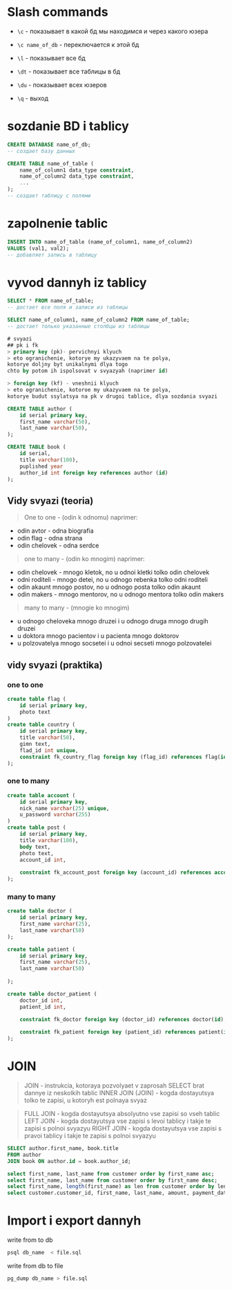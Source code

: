 # Slash commands

* `\с` - показывает в какой бд мы находимся и через какого юзера

* `\с name_of_db` - переключается к этой бд

* `\l` - показывает все бд

* `\dt` - показывает все таблицы в бд

* `\du` - показывает всех юзеров

* `\q` - выход

# sozdanie BD i tablicy
```sql
CREATE DATABASE name_of_db; 
-- создает базу данных
```

```sql
CREATE TABLE name_of_table (
    name_of_column1 data_type constraint,
    name_of_column2 data_type constraint,
    ...
); 
-- создает таблицу с полями
```

# zapolnenie tablic

```sql
INSERT INTO name_of_table (name_of_column1, name_of_column2) 
VALUES (val1, val2);
-- добавляет запись в таблицу
```

# vyvod dannyh iz tablicy
```sql
SELECT * FROM name_of_table; 
-- достает все поля и записи из таблицы

SELECT name_of_column1, name_of_column2 FROM name_of_table; 
-- достает только указанные столбцы из таблицы

# svyazi 
## pk i fk
> primary key (pk)- pervichnyi klyuch
> eto ogranichenie, kotorye my ukazyvaem na te polya, 
kotorye doljny byt unikalnymi dlya togo
chto by potom ih ispolsovat v svyazyah (naprimer id)

> foreign key (kf) - vneshnii klyuch
> eto ogranichenie, kotoroe my ukazyvaem na te polya,
kotorye budut ssylatsya na pk v drugoi tablice, dlya sozdania svyazi 
```

```sql
CREATE TABLE author (
    id serial primary key,
    first_name varchar(50),
    last_name varchar(50),
);

CREATE TABLE book (
    id serial,
    title varchar(100),
    puplished year
    author_id int foreign key references author (id)
);
```

## Vidy svyazi (teoria)

> One to one - (odin k odnomu)
naprimer:
* odin avtor  - odna biografia
* odin flag - odna strana
* odin chelovek - odna serdce

> one to many - (odin ko mnogim)
naprimer:
* odin chelovek - mnogo kletok, no u odnoi kletki tolko odin chelovek
* odni roditeli - mnogo detei, no u odnogo rebenka tolko odni roditeli
* odin akaunt mnogo postov, no u odnogo posta tolko odin akaunt
* odin makers - mnogo mentorov, no u odnogo mentora tolko odin makers

> many to many - (mnogie ko mnogim)
* u odnogo cheloveka mnogo druzei i u odnogo druga mnogo drugih druzei
* u doktora mnogo pacientov i u pacienta mnogo doktorov
* u polzovatelya mnogo socsetei i u odnoi secseti mnogo polzovatelei

## vidy svyazi (praktika)
### one to one 
```sql
create table flag (
    id serial primary key,
    photo text
)
create table country (
    id serial primary key,
    title varchar(50),
    gimn text,
    flad_id int unique,
    constraint fk_country_flag foreign key (flag_id) references flag(id)
);
```
### one to many 

```sql
create table account (
    id serial primary key,
    nick_name varchar(25) unique,
    u_password varchar(255)
)
create table post (
    id serial primary key,
    title varchar(100),
    body text,
    photo text,
    account_id int, 
    
    constraint fk_account_post foreign key (account_id) references account(id)
);

```
### many to many 

```sql
create table doctor (
    id serial primary key,
    first_name varchar(25),
    last_name varchar(50)
);

create table patient (
    id serial primary key,
    first_name varchar(25),
    last_name varchar(50)
 
);

create table doctor_patient (
    doctor_id int,
    patient_id int,

    constraint fk_doctor foreign key (doctor_id) references doctor(id), 
    
    constraint fk_patient foreign key (patient_id) references patient(id)
);
```




# JOIN
> JOIN - instrukcia, kotoraya pozvolyaet v zaprosah SELECT
brat dannye iz neskolkih tablic
> INNER JOIN (JOIN) - kogda dostayutsya tolko te zapisi, 
u kotoryh est polnaya svyaz  

> FULL JOIN - kogda dostayutsya absolyutno vse zapisi so vseh tablic
> LEFT JOIN - kogda dostayutsya vse zapisi s levoi tablicy i takje te zapisi s polnoi svyazyu 
> RIGHT JOIN - kogda dostayutsya vse zapisi s pravoi tablicy i takje te zapisi s polnoi svyazyu 

```sql
SELECT author.first_name, book.title
FROM author
JOIN book ON author.id = book.author_id;
```
```sql
select first_name, last_name from customer order by first_name asc;
select first_name, last_name from customer order by first_name desc;
select first_name, length(first_name) as len from customer order by len desc;
select customer.customer_id, first_name, last_name, amount, payment_date from customer inner join payment on payment.customer_id = customer.customer_id order by payment_date;
```

# Import i export dannyh 
write from to db
```bash
psql db_name  < file.sql 
```
write from db to file
```bash
pg_dump db_name > file.sql
```




<!-- task1 -->

<!-- SELECT plaintext FROM wordform limit 10; -->

<!-- task2 -->

<!-- SELECT plaintext FROM wordform WHERE plaintext LIKE 'a%'; -->


<!-- task3  -->

<!-- SELECT title, genretype FROM work WHERE genretype = 'p'; -->

<!-- task4 -->

<!-- SELECT AVG( totalparagraphs ) AS avg FROM work where genretype = 't'; -->
